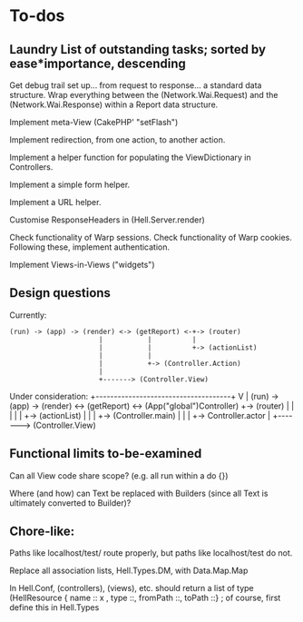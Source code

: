 # To-dos

## Laundry List of outstanding tasks; sorted by ease*importance, descending

Get debug trail set up... from request to response... a standard data structure.
Wrap everything between the (Network.Wai.Request) and the (Network.Wai.Response)
within a Report data structure. 

Implement meta-View (CakePHP' "setFlash")

Implement redirection, from one action, to another action.

Implement a helper function for populating the ViewDictionary in Controllers.

Implement a simple form helper.

Implement a URL helper.

Customise ResponseHeaders in (Hell.Server.render)

Check functionality of Warp sessions. Check functionality of Warp cookies.  Following these, implement authentication.

Implement Views-in-Views ("widgets")

## Design questions  

Currently:

    (run) -> (app) -> (render) <-> (getReport) <-+-> (router)
                          |           |          |
                          |           |          +-> (actionList)
                          |           |
                          |           +-> (Controller.Action)
                          |
                          +-------> (Controller.View)

Under consideration:
                                       +-------------------------------------+
                                       V                                     |
    (run) -> (app) -> (render) <-> (getReport) <-> (App("global")Controller)  +-> (router)
                          |                                    |             |
                          |                                    |             +-> (actionList)
                          |                                    |
                          |                                    +-> (Controller.main)
                          |                                                |
                          |                                                +-> Controller.actor
                          |
                          +-------> (Controller.View)


## Functional limits to-be-examined

Can all View code share scope? (e.g. all run within a do {})

Where (and how) can Text be replaced with Builders (since all Text is ultimately converted to Builder)?

## Chore-like:

Paths like localhost/test/ route properly, but paths like localhost/test do not.

Replace all association lists, Hell.Types.DM, with Data.Map.Map

In Hell.Conf, (controllers), (views), etc. should return a list of type (HellResource { name :: x ,  type ::, fromPath ::, toPath ::} ; of course, first define this in Hell.Types
